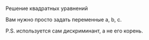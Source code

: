 Решение квадратных уравнений

Вам нужно просто задать переменные a, b, c.

P.S. используется сам дискриминант, а не его корень.

